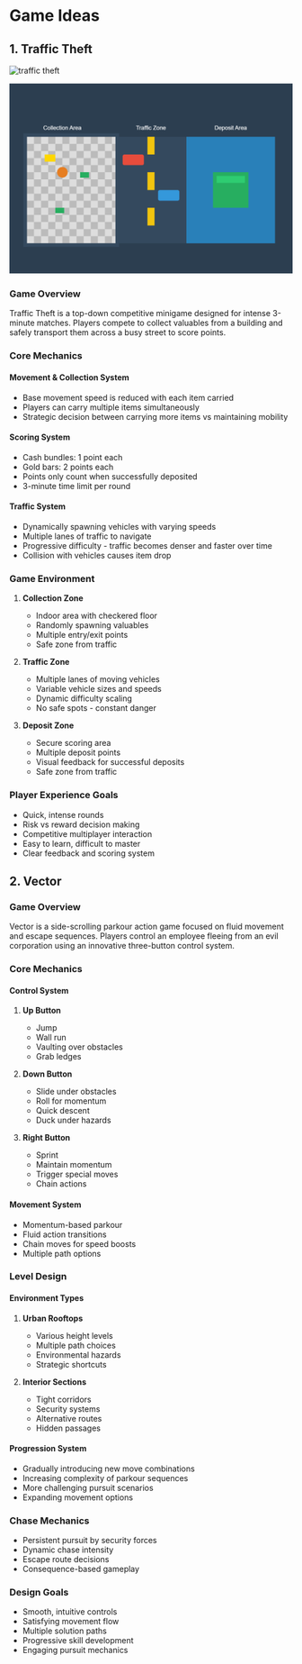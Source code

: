 #  Game Ideas

## 1. Traffic Theft

![traffic theft](Images/traffic-theft.png)

![traffic theft concept](Images/traffic-theft-concept.png)

### Game Overview
Traffic Theft is a top-down competitive minigame designed for intense 3-minute matches. Players compete to collect valuables from a building and safely transport them across a busy street to score points.

### Core Mechanics
#### Movement & Collection System
- Base movement speed is reduced with each item carried
- Players can carry multiple items simultaneously
- Strategic decision between carrying more items vs maintaining mobility

#### Scoring System
- Cash bundles: 1 point each
- Gold bars: 2 points each
- Points only count when successfully deposited
- 3-minute time limit per round

#### Traffic System
- Dynamically spawning vehicles with varying speeds
- Multiple lanes of traffic to navigate
- Progressive difficulty - traffic becomes denser and faster over time
- Collision with vehicles causes item drop

### Game Environment
1. **Collection Zone**
   - Indoor area with checkered floor
   - Randomly spawning valuables
   - Multiple entry/exit points
   - Safe zone from traffic

2. **Traffic Zone**
   - Multiple lanes of moving vehicles
   - Variable vehicle sizes and speeds
   - Dynamic difficulty scaling
   - No safe spots - constant danger

3. **Deposit Zone**
   - Secure scoring area
   - Multiple deposit points
   - Visual feedback for successful deposits
   - Safe zone from traffic

### Player Experience Goals
- Quick, intense rounds
- Risk vs reward decision making
- Competitive multiplayer interaction
- Easy to learn, difficult to master
- Clear feedback and scoring system

## 2. Vector

### Game Overview
Vector is a side-scrolling parkour action game focused on fluid movement and escape sequences. Players control an employee fleeing from an evil corporation using an innovative three-button control system.

### Core Mechanics
#### Control System
1. **Up Button**
   - Jump
   - Wall run
   - Vaulting over obstacles
   - Grab ledges

2. **Down Button**
   - Slide under obstacles
   - Roll for momentum
   - Quick descent
   - Duck under hazards

3. **Right Button**
   - Sprint
   - Maintain momentum
   - Trigger special moves
   - Chain actions

#### Movement System
- Momentum-based parkour
- Fluid action transitions
- Chain moves for speed boosts
- Multiple path options

### Level Design
#### Environment Types
1. **Urban Rooftops**
   - Various height levels
   - Multiple path choices
   - Environmental hazards
   - Strategic shortcuts

2. **Interior Sections**
   - Tight corridors
   - Security systems
   - Alternative routes
   - Hidden passages

#### Progression System
- Gradually introducing new move combinations
- Increasing complexity of parkour sequences
- More challenging pursuit scenarios
- Expanding movement options

### Chase Mechanics
- Persistent pursuit by security forces
- Dynamic chase intensity
- Escape route decisions
- Consequence-based gameplay

### Design Goals
- Smooth, intuitive controls
- Satisfying movement flow
- Multiple solution paths
- Progressive skill development
- Engaging pursuit mechanics
